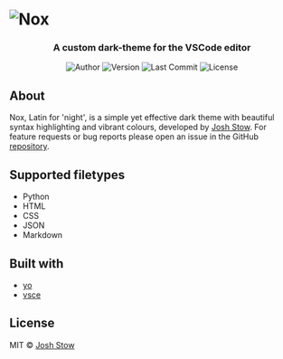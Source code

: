 # ![Nox](https://raw.githubusercontent.com/jshstw/nox/main/banner.jpg)
<h3 align="center">A custom dark-theme for the VSCode editor</h3>

<p align="center">
	<img alt="Author" src="https://img.shields.io/badge/author-Josh%20Stow-blueviolet"/>
  <img alt="Version" src="https://img.shields.io/github/v/release/jshstw/nox?color=orange&include_prereleases"/>
	<img alt="Last Commit" src="https://img.shields.io/github/last-commit/jshstw/nox"/>
	<img alt="License" src="https://img.shields.io/github/license/jshstw/nox?color=informational"/>
</p>

## About
Nox, Latin for 'night', is a simple yet effective dark theme with beautiful syntax highlighting and vibrant colours, developed by [Josh Stow](https://jstow.com). For feature requests or bug reports please open an issue in the GitHub [repository](https://github.com/jshstw/nox).

## Supported filetypes
- Python
- HTML
- CSS
- JSON
- Markdown

## Built with
- [yo](https://www.npmjs.com/package/yo)
- [vsce](https://www.npmjs.com/package/vsce)

## License
MIT © [Josh Stow](https://jstow.com)